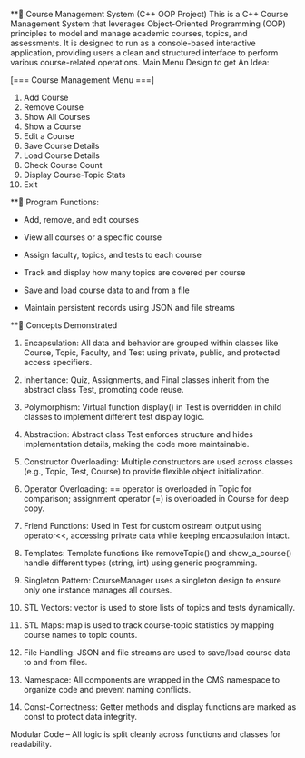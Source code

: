 **📘 Course Management System (C++ OOP Project)
This is a C++ Course Management System that leverages Object-Oriented Programming (OOP) principles to model and manage academic courses, topics, and assessments. It is designed to run as a console-based interactive application, providing users a clean and structured interface to perform various course-related operations.
Main Menu Design to get An Idea:

[=== Course Management Menu ===]
1) Add Course  
2) Remove Course  
3) Show All Courses  
4) Show a Course  
5) Edit a Course  
6) Save Course Details  
7) Load Course Details  
8) Check Course Count  
9) Display Course-Topic Stats  
0) Exit

**🎯 Program Functions:
- Add, remove, and edit courses

- View all courses or a specific course

- Assign faculty, topics, and tests to each course

- Track and display how many topics are covered per course

- Save and load course data to and from a file

- Maintain persistent records using JSON and file streams


**🧠 Concepts Demonstrated
1) Encapsulation: All data and behavior are grouped within classes like Course, Topic, Faculty, and Test using private, public, and protected access specifiers.

2) Inheritance: Quiz, Assignments, and Final classes inherit from the abstract class Test, promoting code reuse.

3)  Polymorphism: Virtual function display() in Test is overridden in child classes to implement different test display logic.

4) Abstraction: Abstract class Test enforces structure and hides implementation details, making the code more maintainable.

5) Constructor Overloading: Multiple constructors are used across classes (e.g., Topic, Test, Course) to provide flexible object initialization.

6) Operator Overloading: == operator is overloaded in Topic for comparison; assignment operator (=) is overloaded in Course for deep copy.

7) Friend Functions: Used in Test for custom ostream output using operator<<, accessing private data while keeping encapsulation intact.

8) Templates: Template functions like removeTopic<T>() and show_a_course<T>() handle different types (string, int) using generic programming.

9) Singleton Pattern: CourseManager uses a singleton design to ensure only one instance manages all courses.

10) STL Vectors: vector is used to store lists of topics and tests dynamically.

11) STL Maps: map is used to track course-topic statistics by mapping course names to topic counts.

12) File Handling: JSON and file streams are used to save/load course data to and from files.

13)  Namespace: All components are wrapped in the CMS namespace to organize code and prevent naming conflicts.

14) Const-Correctness: Getter methods and display functions are marked as const to protect data integrity.



 
Modular Code – All logic is split cleanly across functions and classes for readability.

